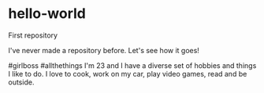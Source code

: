 # hello-world
First repository

I've never made a repository before. Let's see how it goes!
 
 #girlboss #allthethings
 I'm 23 and I have a diverse set of hobbies and things I like to do. 
  I love to cook, work on my car, play video games, read and be outside.

